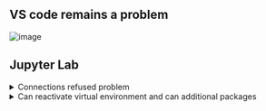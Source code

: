 

## VS code remains a problem

![image](https://github.com/user-attachments/assets/2c11d5b8-aa91-410b-981a-75666c3a47c4)


## Jupyter Lab

<details>

<summary>Connections refused problem</summary>

![image](https://github.com/user-attachments/assets/c0dc2f2f-df2b-41e5-a924-459a34ebda78)
  
</details> 

<details>
  
<summary> Can reactivate virtual environment and can additional packages </summary>

- e.g. ```ipykernel```:

  - ![image](https://github.com/user-attachments/assets/c11b24a6-f108-4d38-a81c-caa144cf96c7)

</details>



